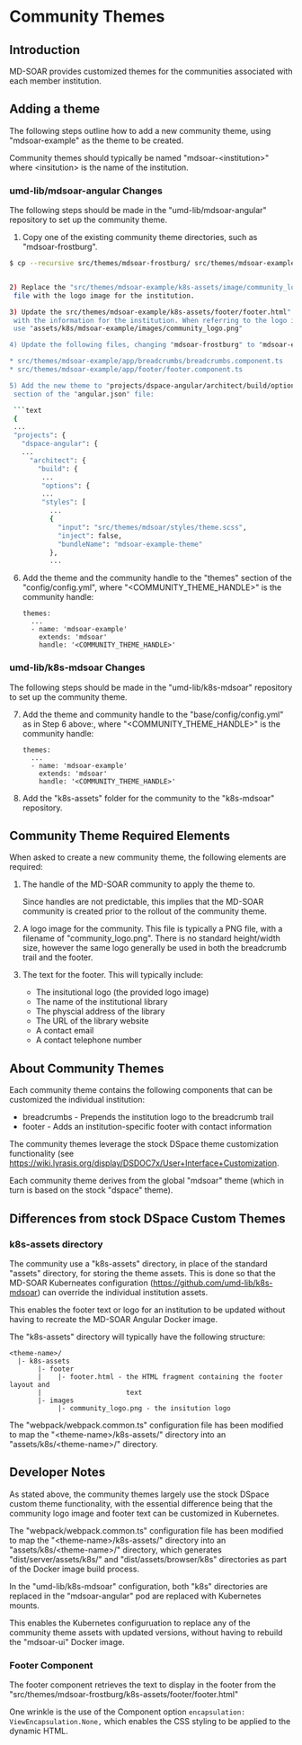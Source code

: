 # Community Themes

## Introduction

MD-SOAR provides customized themes for the communities associated with each
member institution.

## Adding a theme

The following steps outline how to add a new community theme, using
"mdsoar-example" as the theme to be created.

Community themes should typically be named "mdsoar-\<institution>" where
\<insitution> is the name of the institution.

### umd-lib/mdsoar-angular Changes

The following steps should be made in the "umd-lib/mdsoar-angular" repository
to set up the community theme.

1) Copy one of the existing community theme directories, such as
  "mdsoar-frostburg".

  ```bash
  $ cp --recursive src/themes/mdsoar-frostburg/ src/themes/mdsoar-example/


2) Replace the "src/themes/mdsoar-example/k8s-assets/image/community_logo.png"
   file with the logo image for the institution.

3) Update the src/themes/mdsoar-example/k8s-assets/footer/footer.html" file
   with the information for the institution. When referring to the logo image,
   use "assets/k8s/mdsoar-example/images/community_logo.png"

4) Update the following files, changing "mdsoar-frostburg" to "mdsoar-example":

* src/themes/mdsoar-example/app/breadcrumbs/breadcrumbs.component.ts
* src/themes/mdsoar-example/app/footer/footer.component.ts

5) Add the new theme to "projects/dspace-angular/architect/build/options/styles"
   section of the "angular.json" file:

   ```text
   {
   ...
   "projects": {
     "dspace-angular": {
     ...
       "architect": {
         "build": {
          ...
          "options": {
          ...
          "styles": [
            ...
            {
              "input": "src/themes/mdsoar/styles/theme.scss",
              "inject": false,
              "bundleName": "mdsoar-example-theme"
            },
            ...
   ```

6) Add the theme and the community handle to the "themes" section of the
   "config/config.yml", where \"<COMMUNITY_THEME_HANDLE>" is the community
   handle:

    ```text
    themes:
      ...
      - name: 'mdsoar-example'
        extends: 'mdsoar'
        handle: '<COMMUNITY_THEME_HANDLE>'
    ```

### umd-lib/k8s-mdsoar Changes

The following steps should be made in the "umd-lib/k8s-mdsoar" repository
to set up the community theme.

7) Add the theme and community handle to the "base/config/config.yml" as in Step
   6 above:, where \"<COMMUNITY_THEME_HANDLE>" is the community handle:

    ```text
    themes:
      ...
      - name: 'mdsoar-example'
        extends: 'mdsoar'
        handle: '<COMMUNITY_THEME_HANDLE>'
    ```

8) Add the "k8s-assets" folder for the community to the "k8s-mdsoar" repository.

## Community Theme Required Elements

When asked to create a new community theme, the following elements are required:

1) The handle of the MD-SOAR community to apply the theme to.

    Since handles are not predictable, this implies that the MD-SOAR community
    is created prior to the rollout of the community theme.

2) A logo image for the community. This file is typically a PNG file, with
   a filename of "community_logo.png". There is no standard height/width size,
   however the same logo generally be used in both the breadcrumb trail and
   the footer.

3) The text for the footer. This will typically include:

   * The insitutional logo (the provided logo image)
   * The name of the institutional library
   * The physcial address of the library
   * The URL of the library website
   * A contact email
   * A contact telephone number

## About Community Themes

Each community theme contains the following components that can be customized
the individual institution:

* breadcrumbs - Prepends the institution logo to the breadcrumb trail
* footer - Adds an institution-specific footer with contact information

The community themes leverage the stock DSpace theme customization functionality
(see <https://wiki.lyrasis.org/display/DSDOC7x/User+Interface+Customization>.

Each community theme derives from the global "mdsoar" theme (which in turn is
based on the stock "dspace" theme).

## Differences from stock DSpace Custom Themes

### k8s-assets directory

The community use a "k8s-assets" directory, in place of the standard "assets"
directory, for storing the theme assets. This is done so that the MD-SOAR
Kuberneates configuration (<https://github.com/umd-lib/k8s-mdsoar>) can override
the individual institution assets.

This enables the footer text or logo for an institution to be updated without
having to recreate the MD-SOAR Angular Docker image.

The "k8s-assets" directory will typically have the following structure:

```text
<theme-name>/
  |- k8s-assets
       |- footer
       |    |- footer.html - the HTML fragment containing the footer layout and
       |                     text
       |- images
            |- community_logo.png - the insitution logo
```

The "webpack/webpack.common.ts" configuration file has been modified to map the
"\<theme-name>/k8s-assets/" directory into an "assets/k8s/\<theme-name>/"
directory.

## Developer Notes

As stated above, the community themes largely use the stock DSpace custom
theme functionality, with the essential difference being that the community
logo image and footer text can be customized in Kubernetes.

The "webpack/webpack.common.ts" configuration file has been modified to map the
"\<theme-name>/k8s-assets/" directory into an "assets/k8s/\<theme-name>/"
directory, which generates "dist/server/assets/k8s/" and
"dist/assets/browser/k8s" directories as part of the Docker image build process.

In the "umd-lib/k8s-mdsoar" configuration, both "k8s" directories are replaced
in the "mdsoar-angular" pod are replaced with Kubernetes mounts.

This enables the Kubernetes configuruation to replace any of the community
theme assets with updated versions, without having to rebuild the
"mdsoar-ui" Docker image.

### Footer Component

The footer component retrieves the text to display in the footer from the
"src/themes/mdsoar-frostburg/k8s-assets/footer/footer.html"

One wrinkle is the use of the Component option
`encapsulation: ViewEncapsulation.None,` which enables the CSS styling to be
applied to the dynamic HTML.
